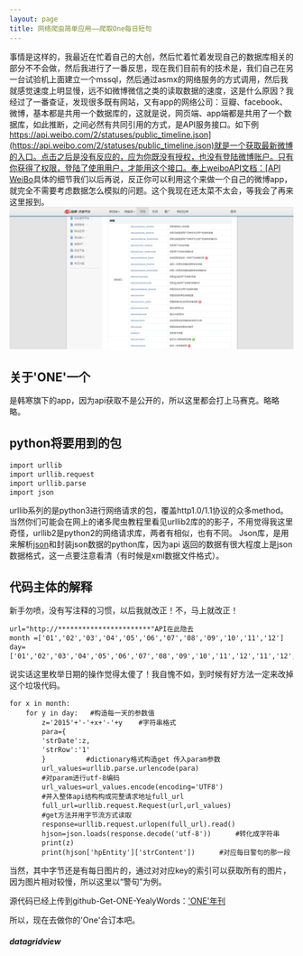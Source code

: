 ```yaml
---
layout: page
title: 网络爬虫简单应用——爬取One每日短句
---
```


事情是这样的，我最近在忙着自己的大创，然后忙着忙着发现自己的数据库相关的部分不不会做，然后我进行了一番反思，现在我们目前有的技术是，我们自己在另一台试验机上面建立一个mssql，然后通过asmx的网络服务的方式调用，然后我就感觉速度上明显慢，远不如微博微信之类的读取数据的速度，这是什么原因？我经过了一番查证，发现很多既有网站，又有app的网络公司：豆瓣、facebook、微博，基本都是共用一个数据库的，这就是说，网页端、app端都是共用了一个数据库，如此推断，之间必然有共同引用的方式，是API服务接口。如下例[https://api.weibo.com/2/statuses/public_timeline.json](https://api.weibo.com/2/statuses/public_timeline.json)就是一个获取最新微博的入口。点击之后是没有反应的，应为你既没有授权，也没有登陆微博账户。只有你获得了权限，登陆了使用用户，才能用这个接口。奉上weiboAPI文档：[API WeiBo](http://open.weibo.com/wiki/%E5%BE%AE%E5%8D%9AAPI)具体的细节我们以后再说，反正你可以利用这个来做一个自己的微博app，就完全不需要考虑数据怎么模拟的问题。这个我现在还太菜不太会，等我会了再来这里报到。
![image](/public/source/weiboAPI.png)


## 关于'ONE'一个
是韩寒旗下的app，因为api获取不是公开的，所以这里都会打上马赛克。略略略。

## python将要用到的包
```
import urllib
import urllib.request
import urllib.parse
import json
```
urllib系列的是python3进行网络请求的包，覆盖http1.0/1.1协议的众多method。当然你们可能会在网上的诸多爬虫教程里看见urllib2库的的影子，不用觉得我这里奇怪，urllib2是python2的网络请求库，两者有相似，也有不同。
Json库，是用来解析[json](http://baike.baidu.com/link?url=9W2TkTR_GSv5qT1ZjAxhS1KM29osbD-7Ctj5ibFY8D90Sf3dIwWGtopV6zCvuHHsTgZZuqV7_WlI5DPXgg4gWa)和封装json数据的python库，因为api 返回的数据有很大程度上是json数据格式，这一点要注意看清（有时候是xml数据文件格式）。

## 代码主体的解释
新手勿喷，没有写注释的习惯，以后我就改正！不，马上就改正！
```
url="http://***********************"API在此隐去
month =['01','02','03','04','05','06','07','08','09','10','11','12']
day=['01','02','03','04','05','06','07','08','09','10','11','12','11','12','13','14','15','16','17','18','19','20','21','22','23','24','25','26','27','28','29','30']
```
说实话这里枚举日期的操作觉得太傻了！我自愧不如，到时候有好方法一定来改掉这个垃圾代码。
```
for x in month:
    for y in day:   #构造每一天的参数值
        z='2015'+'-'+x+'-'+y    #字符串格式
        para={
        'strDate':z,
        'strRow':'1'
        }          #dictionary格式构造get 传入param参数
        url_values=urllib.parse.urlencode(para)    
        #对param进行utf-8编码 
        url_values=url_values.encode(encoding='UTF8')       
        #并入整体api结构构成完整请求地址full_url
        full_url=urllib.request.Request(url,url_values)  
        #get方法并用字节流方式读取   
        response=urllib.request.urlopen(full_url).read()    
        hjson=json.loads(response.decode('utf-8'))      #转化成字符串
        print(z)
        print(hjson['hpEntity']['strContent'])      #对应每日警句的那一段
```

当然，其中字节还是有每日图片的，通过对对应key的索引可以获取所有的图片，因为图片相对较慢，所以这里以“警句”为例。

源代码已经上传到github-Get-ONE-YealyWords：['ONE'年刊](https://github.com/datagridview/Get-ONE-YealyWords)

所以，现在去做你的'One'合订本吧。
##### datagridview








